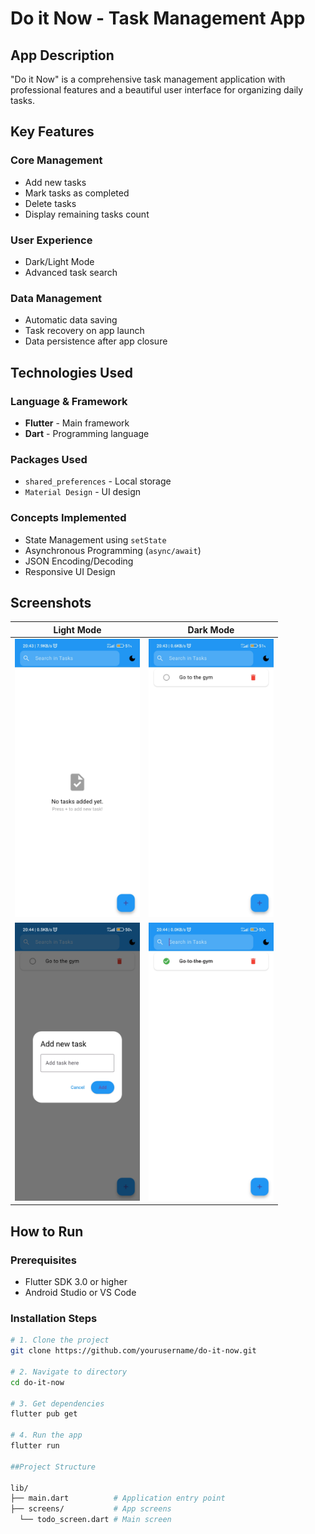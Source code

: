 # Do it Now - Task Management App

## App Description
"Do it Now" is a comprehensive task management application with professional features and a beautiful user interface for organizing daily tasks.

## Key Features

### Core Management
- Add new tasks
- Mark tasks as completed
- Delete tasks
- Display remaining tasks count

### User Experience
- Dark/Light Mode
- Advanced task search

### Data Management
- Automatic data saving
- Task recovery on app launch
- Data persistence after app closure

## Technologies Used

### Language & Framework
- **Flutter** - Main framework
- **Dart** - Programming language

### Packages Used
- `shared_preferences` - Local storage
- `Material Design` - UI design

### Concepts Implemented
- State Management using `setState`
- Asynchronous Programming (`async/await`)
- JSON Encoding/Decoding
- Responsive UI Design

## Screenshots

<div align="center">
  
| Light Mode | Dark Mode |
|------------|-----------|
| <img src="screenshots/DIT1.jpg" width="200"> | <img src="screenshots/DIT2.jpg" width="200"> |
| <img src="screenshots/DIT3.jpg" width="200"> | <img src="screenshots/DIT4.jpg" width="200"> |

</div>

## How to Run

### Prerequisites
- Flutter SDK 3.0 or higher
- Android Studio or VS Code

### Installation Steps
```bash
# 1. Clone the project
git clone https://github.com/yourusername/do-it-now.git

# 2. Navigate to directory
cd do-it-now

# 3. Get dependencies
flutter pub get

# 4. Run the app
flutter run

##Project Structure

lib/
├── main.dart          # Application entry point
├── screens/           # App screens
  └── todo_screen.dart # Main screen